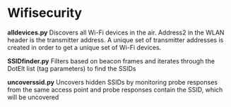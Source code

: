 # Wifisecurity

**alldevices.py**
Discovers all Wi-Fi devices in the air.
Address2 in the WLAN header is the transmitter address. A unique set of transmitter addresses is created in order to get a unique set of Wi-Fi devices. 

**SSIDfinder.py**
Filters based on beacon frames and iterates through the DotElt list (tag parameters) to find the SSIDs

**uncoverssid.py**
Uncovers hidden SSIDs by monitoring probe responses from the same access point and probe responses contain the SSID, which will be uncovered
